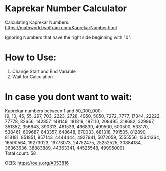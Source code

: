 # Kaprekar Number Calculator

Calculating Kaprekar Numbers:  
https://mathworld.wolfram.com/KaprekarNumber.html


Ignoring Numbers that have the right side beginning with "0".

# How to Use:
1. Change Start and End Variable
2. Wait for Calculation

# In case you dont want to wait:
Kaprekar numbers between 1 and 50_000_000:  
[9, 10, 45, 55, 297, 703, 2223, 2728, 4950, 5050, 7272, 7777, 17344, 22222, 77778, 82656, 142857, 148149, 181819, 187110, 208495, 318682, 329967, 351352, 356643, 390313, 461539, 466830, 499500, 500500, 533170, 538461, 609687, 643357, 648648, 670033, 681318, 791505, 812890, 818181, 851851, 857143, 4444444, 4927941, 5072059, 5555556, 13641364, 16590564, 19273023, 19773073, 24752475, 25252525, 30884184, 36363636, 38883889, 44363341, 44525548, 49995000]  
Total count: 58

OEIS: https://oeis.org/A053816

